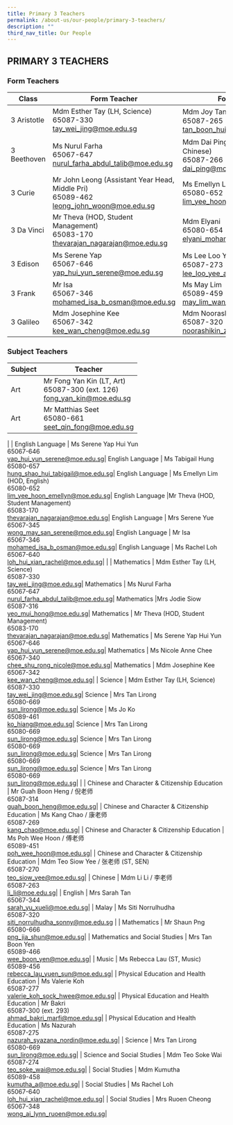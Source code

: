 ```yaml
---
title: Primary 3 Teachers
permalink: /about-us/our-people/primary-3-teachers/
description: ""
third_nav_title: Our People
---
```

## PRIMARY 3 TEACHERS

### Form Teachers

| Class | Form Teacher | Form Teacher |
|---|---|---|
| 3 Aristotle | Mdm Esther Tay (LH, Science)<br>65087-330<br>[tay\_wei\_jing@moe.edu.sg](mailto:tay\_wei\_jing@moe.edu.sg) |Mdm Joy Tan / 陈老师<br>65087-265<br>[tan\_boon\_hui@moe.edu.sg](mailto:tan\_boon\_hui@moe.edu.sg) |
|3 Beethoven |Ms Nurul Farha<br>65067-647<br>[nurul\_farha\_abdul\_talib@moe.edu.sg](mailto:nurul\_farha\_abdul\_talib@moe.edu.sg) | Mdm Dai Ping / 代老师 (ST, Chinese)<br>65087-266<br>[dai\_ping@moe.edu.sg](mailto:dai\_ping@moe.edu.sg) |
| 3 Curie | Mr John Leong (Assistant Year Head, Middle Pri)<br>65089-462<br>[leong\_john\_woon@moe.edu.sg](mailto:leong\_john\_woon@moe.edu.sg) | Ms Emellyn Lim (HOD, English)<br>65080-652<br>[lim\_yee\_hoon\_emellyn@moe.edu.sg](mailto:lim\_yee\_hoon\_emellyn@moe.edu.sg) |
| 3 Da Vinci | Mr Theva (HOD, Student Management)<br>65083-170<br>[thevarajan\_nagarajan@moe.edu.sg](mailto:thevarajan\_nagarajan@moe.edu.sg) | Mdm Elyani<br>65080-654<br>[elyani\_mohamed@moe.edu.sg](mailto:elyani\_mohamed@moe.edu.sg) |
| 3 Edison |Ms Serene Yap<br>65067-646<br>[yap\_hui\_yun\_serene@moe.edu.sg](mailto:yap\_hui\_yun\_serene@moe.edu.sg) | Ms Lee Loo Yee / 李老师<br>65087-273<br>[lee\_loo\_yee\_a@moe.edu.sg](mailto:lee\_loo\_yee\_a@moe.edu.sg) |
| 3 Frank | Mr Isa<br>65067-346<br>[mohamed\_isa\_b\_osman@moe.edu.sg](mailto:mohamed\_isa\_b\_osman@moe.edu.sg) | Ms May Lim<br>65089-459<br>[may\_lim\_wan\_yee@moe.edu.sg](mailto:may\_lim\_wan\_yee@moe.edu.sg) |
| 3 Galileo | Mdm Josephine Kee<br>65067-342<br>[kee\_wan\_cheng@moe.edu.sg](mailto:kee\_wan\_cheng@moe.edu.sg) | Mdm Noorashikin<br>65087-320<br>[noorashikin\_zainuldin@moe.edu.sg](mailto:noorashikin\_zainuldin@moe.edu.sg) |

### Subject Teachers

| Subject | Teacher |
|---|---|
| Art | Mr Fong Yan Kin (LT, Art)<br>65087-300 (ext. 126)<br>[fong_yan_kin@moe.edu.sg](mailto:fong_yan_kin@moe.edu.sg)|
| Art | Mr Matthias Seet<br>65080-661<br>[seet_qin_fong@moe.edu.sg](mailto:seet_qin_fong@moe.edu.sg)|
|
| English Language | Ms Serene Yap Hui Yun<br>65067-646<br>[yap\_hui\_yun\_serene@moe.edu.sg](mailto:yap\_hui\_yun\_serene@moe.edu.sg)|
English Language | Ms Tabigail Hung<br>65080-657<br>[hung\_shao\_hui\_tabigail@moe.edu.sg](mailto:hung\_shao\_hui\_tabigail@moe.edu.sg)|
English Language | Ms Emellyn Lim (HOD, English)<br>65080-652<br>[lim\_yee\_hoon\_emellyn@moe.edu.sg](mailto:lim\_yee\_hoon\_emellyn@moe.edu.sg)|
English Language |Mr Theva (HOD, Student Management)<br>65083-170<br>[thevarajan\_nagarajan@moe.edu.sg](mailto:thevarajan\_nagarajan@moe.edu.sg)|
English Language | Mrs Serene Yue<br>65067-345<br>[wong\_may\_san\_serene@moe.edu.sg](mailto:wong\_may\_san\_serene@moe.edu.sg)|
English Language | Mr Isa<br>65067-346<br>[mohamed\_isa\_b\_osman@moe.edu.sg](mailto:mohamed\_isa\_b\_osman@moe.edu.sg)|
English Language | Ms Rachel Loh<br>65067-640<br>[loh\_hui\_xian\_rachel@moe.edu.sg](mailto:loh\_hui\_xian\_rachel@moe.edu.sg)|
|
| Mathematics | Mdm Esther Tay (LH, Science) <br>65087-330<br>[tay\_wei\_jing@moe.edu.sg](mailto:tay\_wei\_jing@moe.edu.sg)|
Mathematics | Ms Nurul Farha <br>65067-647<br>[nurul\_farha\_abdul\_talib@moe.edu.sg](mailto:nurul\_farha\_abdul\_talib@moe.edu.sg)|
Mathematics |Mrs Jodie Siow <br>65087-316<br>[yeo\_mui\_hong@moe.edu.sg](mailto:yeo\_mui\_hong@moe.edu.sg)|
Mathematics | Mr Theva (HOD, Student Management)<br>65083-170<br>[thevarajan\_nagarajan@moe.edu.sg](mailto:thevarajan\_nagarajan@moe.edu.sg)|
Mathematics | Ms Serene Yap Hui Yun<br>65067-646<br>[yap\_hui\_yun\_serene@moe.edu.sg](mailto:yap\_hui\_yun\_serene@moe.edu.sg)|
Mathematics | Ms Nicole Anne Chee<br>65067-340<br>[chee\_shu\_rong\_nicole@moe.edu.sg](mailto:chee\_shu\_rong\_nicole@moe.edu.sg)|
Mathematics | Mdm Josephine Kee<br>65067-342<br>[kee\_wan\_cheng@moe.edu.sg](mailto:kee\_wan\_cheng@moe.edu.sg)|
|
Science | Mdm Esther Tay (LH, Science)<br>65087-330<br>[tay\_wei\_jing@moe.edu.sg](mailto:tay\_wei\_jing@moe.edu.sg)|
Science | Mrs Tan Lirong <br>65080-669<br>[sun\_lirong@moe.edu.sg](mailto:sun\_lirong@moe.edu.sg)|
Science | Ms Jo Ko <br>65089-461<br>[ko\_hiang@moe.edu.sg](mailto:ko\_hiang@moe.edu.sg)|
Science | Mrs Tan Lirong <br>65080-669<br>[sun\_lirong@moe.edu.sg](mailto:sun\_lirong@moe.edu.sg)|
Science | Mrs Tan Lirong <br>65080-669<br>[sun\_lirong@moe.edu.sg](mailto:sun\_lirong@moe.edu.sg)|
Science | Mrs Tan Lirong <br>65080-669<br>[sun\_lirong@moe.edu.sg](mailto:sun\_lirong@moe.edu.sg)|
Science | Mrs Tan Lirong <br>65080-669<br>[sun\_lirong@moe.edu.sg](mailto:sun\_lirong@moe.edu.sg)|
|
| Chinese and Character & Citizenship Education | Mr Guah Boon Heng / 倪老师<br>65087-314<br>[guah_boon_heng@moe.edu.sg](mailto:guah_boon_heng@moe.edu.sg)|
| Chinese and Character & Citizenship Education | Ms Kang Chao / 康老师<br>65087-269<br>[kang_chao@moe.edu.sg](mailto:kang_chao@moe.edu.sg)|
| Chinese and Character & Citizenship Education | Ms Poh Wee Hoon / 傅老师<br>65089-451<br>[poh_wee_hoon@moe.edu.sg](mailto:poh_wee_hoon@moe.edu.sg)|
| Chinese and Character & Citizenship Education | Mdm Teo Siow Yee / 张老师 (ST, SEN)<br>65087-270<br>[teo_siow_yee@moe.edu.sg](mailto:teo_siow_yee@moe.edu.sg)|
| Chinese  | Mdm Li Li / 李老师<br>65087-263<br>[li_li@moe.edu.sg](mailto:li_li@moe.edu.sg)|
| English | Mrs Sarah Tan<br>65067-344<br>[sarah_yu_xueli@moe.edu.sg](mailto:sarah_yu_xueli@moe.edu.sg)|
| Malay  | Ms Siti Norrulhudha<br>65087-320<br>siti_norrulhudha_sonny@moe.edu.sg  |
| Mathematics | Mr Shaun Png<br>65080-666<br>[png_jia_shun@moe.edu.sg](mailto:png_jia_shun@moe.edu.sg)|
| Mathematics and Social Studies | Mrs Tan Boon Yen<br>65089-466<br>[wee_boon_yen@moe.edu.sg](mailto:wee_boon_yen@moe.edu.sg)|
| Music | Ms Rebecca Lau (ST, Music)<br>65089-456<br>[rebecca_lau_yuen_sun@moe.edu.sg](mailto:rebecca_lau_yuen_sun@moe.edu.sg)|
| Physical Education and Health Education | Ms Valerie Koh<br>65087-277<br>[valerie_koh_sock_hwee@moe.edu.sg](mailto:valerie_koh_sock_hwee@moe.edu.sg)|
| Physical Education and Health Education | Mr Bakri<br>65087-300 (ext. 293)<br>[ahmad_bakri_marfi@moe.edu.sg](mailto:ahmad_bakri_marfi@moe.edu.sg)|
| Physical Education and Health Education | Ms Nazurah<br>65087-275<br>[nazurah_syazana_nordin@moe.edu.sg](mailto:nazurah_syazana_nordin@moe.edu.sg)|
| Science | Mrs Tan Lirong<br>65080-669<br>[sun_lirong@moe.edu.sg](mailto:sun_lirong@moe.edu.sg)|
| Science and Social Studies | Mdm Teo Soke Wai<br>65087-274<br>[teo_soke_wai@moe.edu.sg](mailto:teo_soke_wai@moe.edu.sg)|
| Social Studies | Mdm Kumutha<br>65089-458<br>[kumutha_a@moe.edu.sg](mailto:kumutha_a@moe.edu.sg)|
| Social Studies | Ms Rachel Loh<br>65067-640<br>[loh_hui_xian_rachel@moe.edu.sg](mailto:loh_hui_xian_rachel@moe.edu.sg)|
| Social Studies | Mrs Ruoen Cheong<br>65067-348<br>[wong_ai_lynn_ruoen@moe.edu.sg](mailto:wong_ai_lynn_ruoen@moe.edu.sg)|
